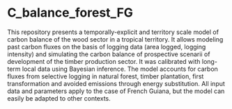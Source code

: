 # C_balance_forest_FG
This repository presents a temporally-explicit and territory scale model of carbon balance of the wood sector in a tropical territory. 
It allows modeling past carbon fluxes on the basis of logging data (area logged, logging intensity) and simulating the carbon balance of prospective scenarii of development of the timber production sector.
It was calibrated with long-term local data using Bayesian inference. 
The model accounts for carbon fluxes from selective logging in natural forest, timber plantation, first transformation and avoided emissions through energy substitution. 
All input data and parameters apply to the case of French Guiana, but the model can easily be adapted to other contexts.
